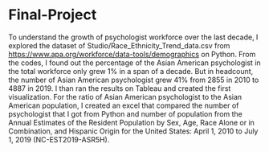 # Final-Project
To understand the growth of psychologist workforce over the last decade, I explored the dataset of Studio/Race_Ethnicity_Trend_data.csv from https://www.apa.org/workforce/data-tools/demographics on Python. From the codes, I found out the percentage of the Asian American psychologist in the total workforce only grew 1% in a span of a decade. But in headcount, the number of Asian American psychologist grew 41% from 2855 in 2010 to 4887 in 2019. I than ran the results on Tableau and created the first visualization.
For the ratio of Asian American psychologist to the Asian American population, I created an excel that compared the number of psychologist that I got from Python and number of population from the Annual Estimates of the Resident Population by Sex, Age, Race Alone or in Combination, and Hispanic Origin for the United States: April 1, 2010 to July 1, 2019 (NC-EST2019-ASR5H).
